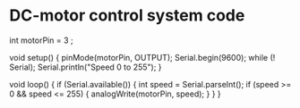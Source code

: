 
# DC-motor control system code
int motorPin = 3 ;

void setup() {
   pinMode(motorPin, OUTPUT);
   Serial.begin(9600);
   while (! Serial);
   Serial.println("Speed 0 to 255");
}

void loop() {
   if (Serial.available()) {
      int speed = Serial.parseInt();
      if (speed >= 0 && speed <= 255) {
         analogWrite(motorPin, speed);
      }
   }
}
